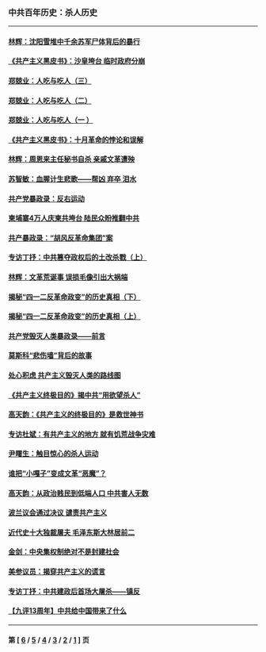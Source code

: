 ### 中共百年历史：杀人历史
---
#### [林辉：沈阳雪堆中千余苏军尸体背后的暴行](../../pages/nf1176106/n10101129.md) 
#### [《共产主义黑皮书》：沙皇垮台 临时政府分崩](../../pages/nf1176106/n10081110.md) 
#### [郑兢业：人吃与吃人（三）](../../pages/nf1176106/n10086108.md) 
#### [郑兢业：人吃与吃人（二）](../../pages/nf1176106/n10086007.md) 
#### [郑兢业：人吃与吃人（一 ）](../../pages/nf1176106/n10085548.md) 
#### [《共产主义黑皮书》：十月革命的悖论和误解](../../pages/nf1176106/n10071507.md) 
#### [林辉：周恩来主任秘书自杀 亲戚文革遭殃](../../pages/nf1176106/n10079307.md) 
#### [苏智敏：血腥计生悲歌——帮凶  弃卒  泪水](../../pages/nf1176106/n10063990.md) 
#### [共产党暴政录：反右运动](../../pages/nf1176106/n10044605.md) 
#### [柬埔寨4万人庆柬共垮台 陆民众盼推翻中共](../../pages/nf1176106/n10037415.md) 
#### [共产暴政录：“胡风反革命集团”案](../../pages/nf1176106/n10040271.md) 
#### [专访丁抒：中共篡夺政权后的土改杀戮（上）](../../pages/nf1176106/n10021419.md) 
#### [林辉：文革荒诞事 误损毛像引出大祸端](../../pages/nf1176106/n10014980.md) 
#### [揭秘“四一二反革命政变”的历史真相（下）](../../pages/nf1176106/n10004515.md) 
#### [揭秘“四一二反革命政变”的历史真相（上）](../../pages/nf1176106/n9996650.md) 
#### [共产党毁灭人类暴政录——前言](../../pages/nf1176106/n9988943.md) 
#### [莫斯科“悲伤墙”背后的故事](../../pages/nf1176106/n9986897.md) 
#### [处心积虑 共产主义毁灭人类的路线图](../../pages/nf1176106/n9980856.md) 
#### [《共产主义终极目的》揭中共“用欲望杀人”](../../pages/nf1176106/n9971840.md) 
#### [高天韵：《共产主义的终极目的》是救世神书](../../pages/nf1176106/n9940966.md) 
#### [专访杜斌：有共产主义的地方 就有饥荒战争灾难](../../pages/nf1176106/n9930220.md) 
#### [尹曙生：触目惊心的杀人运动](../../pages/nf1176106/n9929355.md) 
#### [谁把“小嘎子”变成文革“恶魔”？](../../pages/nf1176106/n9924965.md) 
#### [高天韵：从政治贱民到低端人口 中共害人无数](../../pages/nf1176106/n9921907.md) 
#### [波兰议会通过决议 谴责共产主义](../../pages/nf1176106/n9919993.md) 
#### [近代史十大独裁屠夫 毛泽东斯大林居前二](../../pages/nf1176106/n9907793.md) 
#### [金剑：中央集权制绝对不是封建社会](../../pages/nf1176106/n9896712.md) 
#### [美参议员：揭穿共产主义的谎言](../../pages/nf1176106/n9895721.md) 
#### [专访丁抒：中共建政后首场大屠杀——镇反](../../pages/nf1176106/n9876016.md) 
#### [【九评13周年】中共给中国带来了什么](../../pages/nf1176106/n9859957.md) 

---
#### 第 [ [6](./6.md) / [5](./5.md) / [4](./4.md) / [3](./3.md) / [2](./2.md) / [1](./1.md) ] 页
